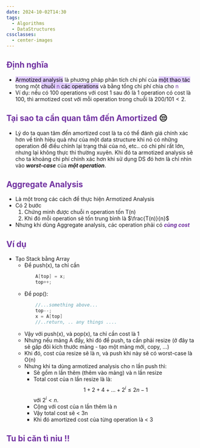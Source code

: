 ```yaml
---
date: 2024-10-02T14:30
tags:
  - Algorithms
  - DataStructures
cssclasses:
  - center-images
---
```

## <span style="color:rgb(112, 48, 160)">Định nghĩa</span>
- <mark style="background: #D2B3FFA6;">Armotized analysis</mark> là phương pháp phân tích chi phí của <mark style="background: #D2B3FFA6;">một thao tác</mark> trong một <mark style="background: #D2B3FFA6;">chuỗi <span style="color:rgb(112, 48, 160)">n</span> các operations</mark> và bằng tổng chi phí chia cho <span style="color:rgb(112, 48, 160)">n</span>
- Ví dụ: nếu có 100 operations với cost 1 sau đó là 1 operation có cost là 100, thì armotized cost với mỗi operation trong chuỗi là $200 / 101 < 2$.
## <span style="color:rgb(112, 48, 160)">Tại sao ta cần quan tâm đến Amortized</span> 😒 
- Lý do ta quan tâm đến amortized cost là ta có thể đánh giá chính xác hơn về tính hiệu quả như của một data structure khi nó có những operation để điều chỉnh lại trạng thái của nó, etc.. có chi phí rất lớn, nhưng lại không thực thi thường xuyên. Khi đó ta armotized analysis sẽ cho ta khoảng chi phí chính xác hơn khi sử dụng DS đó hơn là chỉ nhìn vào ***worst-case*** của ***một operation***.
## <span style="color:rgb(112, 48, 160)">Aggregate Analysis</span>
- Là một trong các cách để thực hiện Armotized Analysis
- Có 2 bước
	1. Chứng minh được chuỗi n operation tốn T(n)
	2. Khi đó mỗi operation sẽ tốn trung bình là $\frac{T(n)}{n}$
- Nhưng khi dùng Aggregate analysis, các operation phải có ***<span style="color:rgb(112, 48, 160)">cùng cost</span>***
## <span style="color:rgb(112, 48, 160)">Ví dụ</span>
- Tạo Stack bằng Array
	- Để push(x), ta chỉ cần
		``` c
			A[top] = x;
			top++;
		```
	- Để pop():
		``` c
			//...something above...
			top--;
			x = A[top]
			//..return, .. any things ....
		```
	- Vậy với push(x), và pop(x), ta chỉ cần cost là 1
	- Nhưng nếu mảng A đầy, khi đó để push, ta cần phải resize (ở đây ta sẽ gấp đôi kích thước mảng - tạo một mảng mới, copy, …) 
	- Khi đó, cost của resize sẽ là n, và push khi này sẽ có worst-case là O(n)
	- Nhưng khi ta dùng armotized analysis cho n lần push thì:
		- Sẽ gồm n lần thêm (thêm vào mảng) và n lần resize
		- Total cost của n lần resize là là:
			$$
				1 + 2 + 4 + ... + 2^i \leq 2n - 1
			 $$
			với $2^i < n$.
		- Cộng với cost của n lần thêm là n
		- Vậy total cost sẽ < 3n
		- Khi đó amortized cost của từng operation là < 3
## <span style="color:rgb(112, 48, 160)">Tu bi căn tì niu !!</span>
